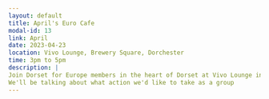 ```yaml
---
layout: default
title: April's Euro Cafe
modal-id: 13
link: April
date: 2023-04-23
location: Vivo Lounge, Brewery Square, Dorchester
time: 3pm to 5pm
description: | 
Join Dorset for Europe members in the heart of Dorset at Vivo Lounge in Brewery Square, Dorchester. Aim for "The Snug" left of the bar and look for the EU flags flying. <br>
We'll be talking about what action we'd like to take as a group
---
```

